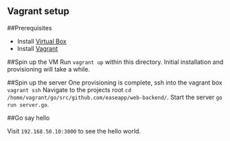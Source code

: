 Vagrant setup
-------------
##Prerequisites
* Install [Virtual Box](https://www.virtualbox.org/wiki/Downloads)
* Install [Vagrant](https://www.vagrantup.com/downloads.html)

##Spin up the VM
Run `vagrant up` within this directory.
Initial installation and provisioning will take a while.

##Spin up the server
One provisioning is complete, ssh into the vagrant box
`vagrant ssh`
Navigate to the projects root
`cd /home/vagrant/go/src/github.com/easeapp/web-backend/`.
Start the server
`go run server.go`.

##Go say hello

Visit `192.168.50.10:3000` to see the hello world.
